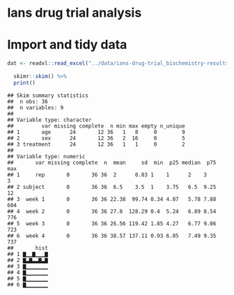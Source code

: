 Ians drug trial analysis
================

Import and tidy data
====================

``` r
dat <- readxl::read_excel("../data/ians-drug-trial_biochemistry-results_20171020.xls", sheet = 1) %>% 
  
  skimr::skim() %>% 
  print()
```

    ## Skim summary statistics
    ##  n obs: 36 
    ##  n variables: 9 
    ## 
    ## Variable type: character 
    ##         var missing complete  n min max empty n_unique
    ## 1       age      24       12 36   1   8     0        9
    ## 2       sex      24       12 36   2  16     0        5
    ## 3 treatment      24       12 36   1   1     0        2
    ## 
    ## Variable type: numeric 
    ##       var missing complete  n  mean     sd  min  p25 median  p75 max
    ## 1     rep       0       36 36  2      0.83 1    1      2    3      3
    ## 2 subject       0       36 36  6.5    3.5  1    3.75   6.5  9.25  12
    ## 3  week 1       0       36 36 22.38  99.74 0.34 4.07   5.78 7.88 604
    ## 4  week 2       0       36 36 27.8  128.29 0.4  5.24   6.89 8.54 776
    ## 5  week 3       0       36 36 26.56 119.42 1.85 4.27   6.77 9.06 723
    ## 6  week 4       0       36 36 38.57 137.11 0.93 6.05   7.49 9.35 737
    ##       hist
    ## 1 ▇▁▁▇▁▁▁▇
    ## 2 ▇▃▇▃▃▇▃▇
    ## 3 ▇▁▁▁▁▁▁▁
    ## 4 ▇▁▁▁▁▁▁▁
    ## 5 ▇▁▁▁▁▁▁▁
    ## 6 ▇▁▁▁▁▁▁▁
